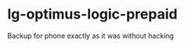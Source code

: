 lg-optimus-logic-prepaid
========================

Backup for phone exactly as it was without hacking
